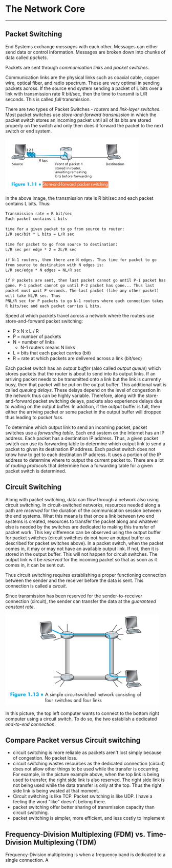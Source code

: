 The Network Core
==================
* * *

## Packet Switching
End Systems exchange *messages* with each other. Messages can either send data or control information. Messages are broken down into chunks of data called *packets*.

Packets are sent through *communication links* and *packet switches*.

 Communication links are the physical links such as coaxial cable, copper wire, optical fiber, and radio spectrum. These are very optimal in sending packets across. If the source end system sending a packet of L bits over a link with transmission rate R bit/sec, then the time to transmit is L/R seconds. This is called *full* transmission.

There are two types of Packet Switches - *routers* and *link-layer switches*.   
Most packet switches use *store-and-forward transmission* in which the packet switch stores an incoming packet until all of its bits are stored properly on the switch and only then does it forward the packet to the next switch or end system.


![](network_core_basics/ad94e80b1ee29e1840a0e271396de588.png)

In the above image, the transmission rate is R bit/sec and each packet contains L bits. Thus:

    Transmission rate = R bit/sec
    Each packet contains L bits

    time for a given packet to go from source to router:
    1/R sec/bit * L bits = L/R sec

    time for packet to go from source to destination:
    L/R sec per edge * 2 = 2L/R sec

    if N-1 routers, then there are N edges. Thus time for packet to go from source to destination with N edges is:
    L/R sec/edge * N edges = NL/R sec

    if P packets are sent, then last packet cannot go until P-1 packet has gone. P-1 packet cannot go until P-2 packet has gone... Thus last packet must wait P seconds. The last packet (like any other packet) will take NL/R sec. Thus
    PNL/R sec for P packets to go N-1 routers where each connection takes R bits/sec and each packet carries L bits.

Speed at which packets travel across a network where the routers use store-and-forward packet switching:

* P x N x L / R
* P = number of packets
* N = number of links
    * N-1 routers means N links
* L = bits that each packet carries (bit)
* R = rate at which packets are delivered across a link (bit/sec)


Each packet switch has an *output buffer* (also called *output queue*) which stores packets that the router is about to send into its output links. If an arriving packet needs to be transmitted onto a link but the link is currently busy, then that packet will be put on the output buffer. This additional wait is called *queuing delays*. These delays depend on the level of congestion in the network thus can be highly variable. Therefore, along with the store-and-forward packet switching delays, packets also experience delays due to waiting on the output buffer. In addition, if the output buffer is full, then either the arriving packet or some packet in the output buffer will dropped thus leading to *packet loss*.

To determine which output link to send an incoming packet, packet switches use a *forwarding table*. Each end system on the Internet has an IP address. Each packet has a destination IP address. Thus, a given packet switch can use its forwarding table to determine which output link to send a packet to given its destination IP address. Each packet switch does not know how to get to each destination IP address. It uses a portion of the IP address to determine where to output the current packet to. There are a lot of *routing protocols* that determine how a forwarding table for a given packet switch is determined.

## Circuit Switching

Along with packet switching, data can flow through a network also using circuit switching. In circuit-switched networks, resources needed along a path are *reserved* for the duration of the communication session between the end systems. What this means is that once a link between two end systems is created, resources to transfer the packet along and whatever else is needed by the switches are dedicated to making this transfer of packet work. This key difference can be observed using the output buffer for packet switches (circuit switches do not have an output buffer as described for packet switches above). In a packet switch, when the packet comes in, it may or may not have an available output link. If not, then it is stored in the output buffer. This will not happen for circuit switches. The output link will be *reserved* for the incoming packet so that as soon as it comes in, it can be sent out.

Thus circuit switching requires establishing a proper functioning connection between the sender and the receiver before the data is sent. This connection is called a *circuit*.

Since transmission has been reserved for the sender-to-receiver connection (circuit), the sender can transfer the data at the *guaranteed constant rate*.

![](network_core_basics/79556b23c52205e73e573e94adf68cac.png)

In this picture, the top left computer wants to connect to the bottom right computer using a circuit switch. To do so, the two establish a dedicated *end-to-end connection*.

## Compare Packet versus Circuit switching
* circuit switching is more reliable as packets aren't lost simply because of congestion. No packet loss.
* circuit switching wastes resources as the dedicated connection (circuit) does not allow other things to be used while the transfer is occurring. For example, in the picture example above, when the top link is being used to transfer, the right side link is also reserved. The right side link is not being used while the data transfer is only at the top. Thus the right side link is being wasted at that moment.
* Circuit switching is like TCP. Packet switching is like UDP. I have a feeling the word "like" doesn't belong there.
* packet switching offer better sharing of transmission capacity than circuit switching.
* packet switching is simpler, more efficient, and less costly to implement

## Frequency-Division Multiplexing (FDM) vs. Time-Division Multiplexing (TDM)

Frequency-Division multiplexing is when a frequency band is dedicated to a single connection. A
